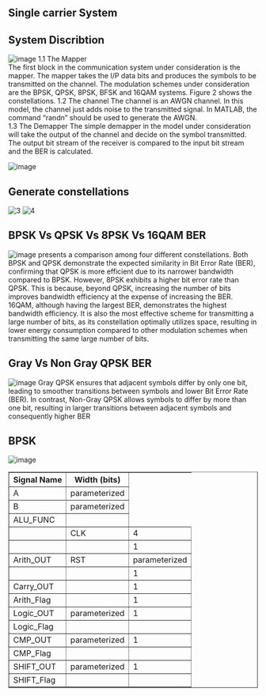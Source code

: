 ## Single carrier System

## System Discribtion 
![image](https://github.com/faatthy/Single-Carrier-System-/assets/110846097/4d69093b-b908-4926-948f-0d193f137473)
1.1 The Mapper  
The first block in the communication system under consideration is the mapper. The 
mapper takes the I/P data bits and produces the symbols to be transmitted on the channel. 
The modulation schemes under consideration are the BPSK, QPSK, 8PSK, BFSK and 
16QAM systems. Figure 2 shows the constellations. 
1.2 The channel 
The channel is an AWGN channel. In this model, the channel just adds noise to the 
transmitted signal. In MATLAB, the command “randn” should be used to generate the 
AWGN.  
1.3 The Demapper 
The simple demapper in the model under consideration will take the output of the channel 
and decide on the symbol transmitted. The output bit stream of the receiver is compared to 
the input bit stream and the BER is calculated.

![image](https://github.com/faatthy/Single-Carrier-System-/assets/110846097/984b1640-8cea-4edf-b982-8a21191fcbb5)


## Generate constellations 
![3](https://github.com/faatthy/Single-Carrier-System-/assets/110846097/2637c60f-9ef2-4b7a-88d3-9ff749a5202e)
![4](https://github.com/faatthy/Single-Carrier-System-/assets/110846097/9b4e9918-a4ac-4a09-b230-e5b8315ba654)

## BPSK Vs QPSK Vs 8PSK Vs 16QAM BER 
![image](https://github.com/faatthy/Single-Carrier-System-/assets/110846097/aeda56e6-b2a4-4d19-9502-2fef6df671ac)
 presents a comparison among four different constellations. Both BPSK and QPSK demonstrate 
the expected similarity in Bit Error Rate (BER), confirming that QPSK is more efficient due to its narrower 
bandwidth compared to BPSK. However, 8PSK exhibits a higher bit error rate than QPSK. This is because, 
beyond QPSK, increasing the number of bits improves bandwidth efficiency at the expense of increasing 
the BER. 
16QAM, although having the largest BER, demonstrates the highest bandwidth efficiency. It is also the 
most effective scheme for transmitting a large number of bits, as its constellation optimally utilizes 
space, resulting in lower energy consumption compared to other modulation schemes when 
transmitting the same large number of bits.

## Gray Vs Non Gray QPSK BER
![image](https://github.com/faatthy/Single-Carrier-System-/assets/110846097/61e215f2-72f8-4879-9c2b-4bc61921d1b3)
Gray QPSK ensures that adjacent symbols differ by only one bit, leading to smoother transitions 
between symbols and lower Bit Error Rate (BER). In contrast, Non-Gray QPSK allows symbols to differ by 
more than one bit, resulting in larger transitions between adjacent symbols and consequently higher 
BER

## BPSK 
![image](https://github.com/faatthy/Single-Carrier-System-/assets/110846097/7fccbf17-f0cf-4392-aeba-2f3cd8742329)

<table border="1">
  <tr>
    <th>Signal Name</th>
    <th>Width (bits)</th>
  </tr>
  <tr>
    <td>A</td>
    <td>parameterized</td>
  </tr>
  <tr>
    <td>B</td>
    <td>parameterized</td>
  </tr>
  <tr>
    <td>ALU_FUNC</td>
    <td></td>
  </tr>
  <tr>
    <td>&nbsp;</td>
    <td>CLK</td>
    <td>4</td>
  </tr>
  <tr>
    <td>&nbsp;</td>
    <td></td>
    <td>1</td>
  </tr>
  <tr>
    <td>Arith_OUT</td>
    <td>RST</td>
    <td>parameterized</td>
  </tr>
  <tr>
    <td>&nbsp;</td>
    <td></td>
    <td>1</td>
  </tr>
  <tr>
    <td>Carry_OUT</td>
    <td></td>
    <td>1</td>
  </tr>
  <tr>
    <td>Arith_Flag</td>
    <td></td>
    <td>1</td>
  </tr>
  <tr>
    <td>Logic_OUT</td>
    <td>parameterized</td>
    <td>1</td>
  </tr>
  <tr>
    <td>Logic_Flag</td>
    <td></td>
    <td></td>
  </tr>
  <tr>
    <td>CMP_OUT</td>
    <td>parameterized</td>
    <td>1</td>
  </tr>
  <tr>
    <td>CMP_Flag</td>
    <td></td>
    <td></td>
  </tr>
  <tr>
    <td>SHIFT_OUT</td>
    <td>parameterized</td>
    <td>1</td>
  </tr>
  <tr>
    <td>SHIFT_Flag</td>
    <td></td>
    <td></td>
  </tr>
</table>
